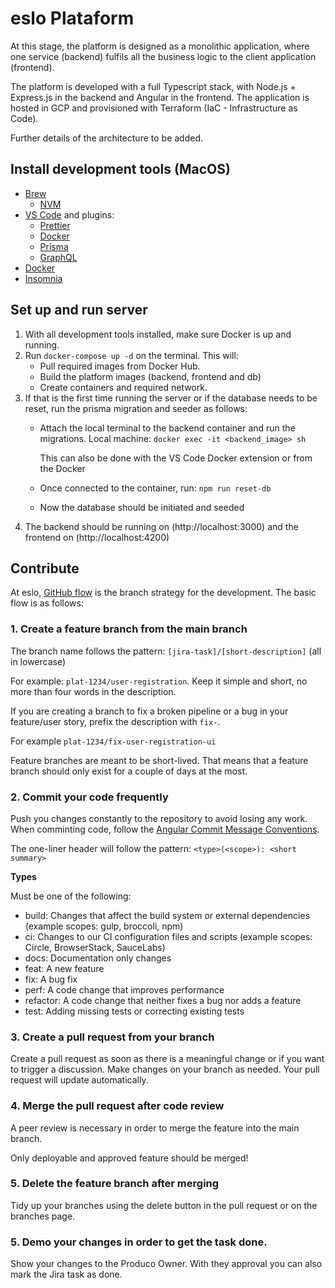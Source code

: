 # eslo Plataform
  
 At this stage, the platform is designed as a monolithic application, where one service (backend) fulfils all the business logic to the client application (frontend).

 The platform is developed with a full Typescript stack, with Node.js + Express.js in the backend and Angular in the frontend. The application is hosted in GCP and provisioned with Terraform (IaC - Infrastructure as Code).

 Further details of the architecture to be added.


 ## Install development tools (MacOS)
 * [Brew](https://brew.sh/)
   * [NVM](https://github.com/nvm-sh/nvm)
 * [VS Code](https://code.visualstudio.com/) and plugins:
   * [Prettier](https://marketplace.visualstudio.com/items?itemName=esbenp.prettier-vscode)
   * [Docker](https://marketplace.visualstudio.com/items?itemName=ms-azuretools.vscode-docker)
   * [Prisma](https://marketplace.visualstudio.com/items?itemName=Prisma.prisma)
   * [GraphQL](https://marketplace.visualstudio.com/items?itemName=GraphQL.vscode-graphql)
 * [Docker](https://docs.docker.com/get-docker/)
 * [Insomnia](https://insomnia.rest/products/insomnia)


## Set up and run server
1. With all development tools installed, make sure Docker is up and running.
2. Run `docker-compose up -d` on the terminal. This will:
    * Pull required images from Docker Hub.
    * Build the platform images (backend, frontend and db)
    * Create containers and required network.
3. If that is the first time running the server or if the database needs to be reset, run the prisma migration and seeder as follows:
    * Attach the local terminal to the backend container and run the migrations. 
      Local machine: `docker exec -it <backend_image> sh`
      
      This can also be done with the VS Code Docker extension or from the Docker

    * Once connected to the container, run: `npm run reset-db`
    * Now the database should be initiated and seeded
4. The backend should be running on (http://localhost:3000) and the frontend on (http://localhost:4200)


## Contribute
At eslo, [GitHub flow](https://guides.github.com/introduction/flow/) is the branch strategy for the development.
The basic flow is as follows:

### 1. Create a feature branch from the main branch
The branch name follows the pattern: `[jira-task]/[short-description]` (all in lowercase)

For example: `plat-1234/user-registration`. Keep it simple and short, no more than four words in the description.

If you are creating a branch to fix a broken pipeline or a bug in your feature/user story, prefix the description with `fix-`. 

For example `plat-1234/fix-user-registration-ui`

Feature branches are meant to be short-lived. That means that a feature branch should only exist for a couple of days at the most.

### 2. Commit your code frequently

Push you changes constantly to the repository to avoid losing any work. When comminting code, follow the [Angular Commit Message Conventions](https://github.com/angular/angular/blob/master/CONTRIBUTING.md#commit-body).

The one-liner header will follow the pattern:
`<type>(<scope>): <short summary>`

**Types**

Must be one of the following:

* build: Changes that affect the build system or external dependencies (example scopes: gulp, broccoli, npm)
* ci: Changes to our CI configuration files and scripts (example scopes: Circle, BrowserStack, SauceLabs)
* docs: Documentation only changes
* feat: A new feature
* fix: A bug fix
* perf: A code change that improves performance
* refactor: A code change that neither fixes a bug nor adds a feature
* test: Adding missing tests or correcting existing tests


### 3. Create a pull request from your branch
Create a pull request as soon as there is a meaningful change or if you want to trigger a discussion. Make changes on your branch as needed. Your pull request will update automatically.

### 4. Merge the pull request after code review
A peer review is necessary in order to merge the feature into the main branch.

Only deployable and approved feature should be merged!

### 5. Delete the feature branch after merging
Tidy up your branches using the delete button in the pull request or on the branches page.

### 5. Demo your changes in order to get the task done.
Show your changes to the Produco Owner. With they approval you can also mark the Jira task as done.
